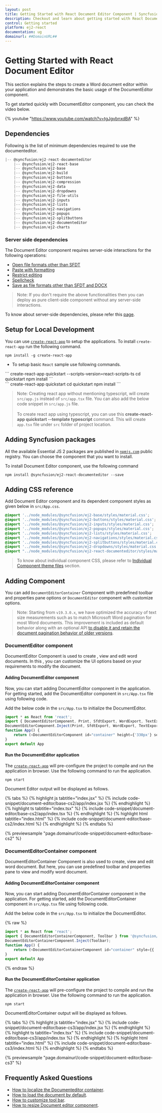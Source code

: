 ```yaml
---
layout: post
title: Getting Started with React Document Editor Component | Syncfusion
description: Checkout and learn about getting started with React Document Editor component of Syncfusion Essential JS 2 and more details.
control: Getting started 
platform: ej2-react
documentation: ug
domainurl: ##DomainURL##
---
```


# Getting Started with React Document Editor

This section explains the steps to create a Word document editor within your application and demonstrates the basic usage of the DocumentEditor component.

To get started quickly with DocumentEditor component, you can check the video below.

{% youtube "https://www.youtube.com/watch?v=tgJgvbnxdBA" %}

## Dependencies

Following is the list of minimum dependencies required to use the documenteditor.

```javascript
|-- @syncfusion/ej2-react-documenteditor
    |-- @syncfusion/ej2-react-base
    |-- @syncfusion/ej2-base
    |-- @syncfusion/ej2-build
    |-- @syncfusion/ej2-buttons
    |-- @syncfusion/ej2-compression
    |-- @syncfusion/ej2-data
    |-- @syncfusion/ej2-dropdowns
    |-- @syncfusion/ej2-file-utils
    |-- @syncfusion/ej2-inputs
    |-- @syncfusion/ej2-lists
    |-- @syncfusion/ej2-navigations
    |-- @syncfusion/ej2-popups
    |-- @syncfusion/ej2-splitbuttons
    |-- @syncfusion/ej2-documenteditor
    |-- @syncfusion/ej2-charts
```

### Server side dependencies

The Document Editor component requires server-side interactions for the following operations:

* [Open file formats other than SFDT](../document-editor/import#convert-word-documents-into-sfdt)
* [Paste with formatting](../document-editor/clipboard#paste-with-formatting)
* [Restrict editing](../document-editor/document-management)
* [Spellcheck](../document-editor/spell-check)
* [Save as file formats other than SFDT and DOCX](../document-editor/server-side-export)

>Note: If you don't require the above functionalities then you can deploy as pure client-side component without any server-side interactions.

To know about server-side dependencies, please refer this [page](../document-editor/web-services-overview).

## Setup for Local Development

You can use [`create-react-app`](https://github.com/facebookincubator/create-react-app/) to setup the applications.
To install `create-react-app` run the following command.

``` 
npm install -g create-react-app
```

* To setup basic `React` sample use following commands.

<div class='tsx'>
```
create-react-app quickstart --scripts-version=react-scripts-ts
cd quickstart
npm install
```
</div>
<div class='jsx'>
```
create-react-app quickstart
cd quickstart
npm install
```
</div>

>Note: Creating react app without mentioning typescript, will create `src/app.js` instead of `src/app.tsx` file. You can also add the below code snippet in `src/app.js` file.<br><br>To create react app using typescript, you can use this **create-react-app quickstart --template typescript** command. This will create `app.tsx` file under `src` folder of project location.

## Adding Syncfusion packages

All the available Essential JS 2 packages are published in [`npmjs.com`](https://www.npmjs.com/~syncfusionorg/) public registry.
You can choose the component that you want to install.

To install Document Editor component, use the following command

```
npm install @syncfusion/ej2-react-documenteditor --save
```

## Adding CSS reference

Add Document Editor component and its dependent component styles as given below in `src/App.css`.

```css
@import '../node_modules/@syncfusion/ej2-base/styles/material.css';
@import '../node_modules/@syncfusion/ej2-buttons/styles/material.css';
@import '../node_modules/@syncfusion/ej2-inputs/styles/material.css';
@import '../node_modules/@syncfusion/ej2-popups/styles/material.css';
@import '../node_modules/@syncfusion/ej2-lists/styles/material.css';
@import '../node_modules/@syncfusion/ej2-navigations/styles/material.css';
@import '../node_modules/@syncfusion/ej2-splitbuttons/styles/material.css';
@import '../node_modules/@syncfusion/ej2-dropdowns/styles/material.css';
@import "../node_modules/@syncfusion/ej2-react-documenteditor/styles/material.css";
```

> To know about individual component CSS, please refer to
[Individual Component theme files](../appearance/theme#referring-individual-control-theme/) section.

## Adding Component

You can add `DocumentEditorContainer` Component with  predefined toolbar and properties pane options or `DocumentEditor` component with customize options.

>Note: Starting from `v19.3.0.x`, we have optimized the accuracy of text size measurements such as to match Microsoft Word pagination for most Word documents. This improvement is included as default behavior along with an optional API [to disable it and retain the document pagination behavior of older versions](../document-editor/how-to/disable-optimized-text-measuring).

### DocumentEditor component

DocumentEditor Component is used to create , view and edit word documents. In this , you can customize the UI options based on your requirements to modify the document.

#### Adding DocumentEditor component

Now, you can start adding DocumentEditor component in the application. For getting started, add the DocumentEditor component in `src/App.tsx` file using following code.

Add the below code in the `src/App.tsx` to initialize the DocumentEditor.



```ts
import * as React from 'react';
import { DocumentEditorComponent, Print, SfdtExport, WordExport, TextExport, Selection, Search, Editor, ImageResizer, EditorHistory, ContextMenu, OptionsPane, HyperlinkDialog, TableDialog, BookmarkDialog, TableOfContentsDialog, PageSetupDialog, StyleDialog, ListDialog, ParagraphDialog, BulletsAndNumberingDialog, FontDialog, TablePropertiesDialog, BordersAndShadingDialog, TableOptionsDialog, CellOptionsDialog, StylesDialog } from '@syncfusion/ej2-react-documenteditor';
DocumentEditorComponent.Inject(Print, SfdtExport, WordExport, TextExport, Selection, Search, Editor, ImageResizer, EditorHistory, ContextMenu, OptionsPane, HyperlinkDialog, TableDialog, BookmarkDialog, TableOfContentsDialog, PageSetupDialog, StyleDialog, ListDialog, ParagraphDialog, BulletsAndNumberingDialog, FontDialog, TablePropertiesDialog, BordersAndShadingDialog, TableOptionsDialog, CellOptionsDialog, StylesDialog);
function App() {
    return (<DocumentEditorComponent id="container" height={'330px'} serviceUrl="https://ej2services.syncfusion.com/production/web-services/api/documenteditor/" isReadOnly={false} enablePrint={true} enableSelection={true} enableEditor={true} enableEditorHistory={true} enableContextMenu={true} enableSearch={true} enableOptionsPane={true} enableBookmarkDialog={true} enableBordersAndShadingDialog={true} enableFontDialog={true} enableTableDialog={true} enableParagraphDialog={true} enableHyperlinkDialog={true} enableImageResizer={true} enableListDialog={true} enablePageSetupDialog={true} enableSfdtExport={true} enableStyleDialog={true} enableTableOfContentsDialog={true} enableTableOptionsDialog={true} enableTablePropertiesDialog={true} enableTextExport={true} enableWordExport={true} />);
}
export default App
```

#### Run the DocumentEditor application

The [`create-react-app`](https://github.com/facebookincubator/create-react-app/) will pre-configure the project to compile and run the application in browser. Use the following command to run the application.

```
npm start
```

Document Editor output will be displayed as follows.

{% tabs %}
{% highlight js tabtitle="index.jsx" %}
{% include code-snippet/document-editor/base-cs2/app/index.jsx %}
{% endhighlight %}
{% highlight ts tabtitle="index.tsx" %}
{% include code-snippet/document-editor/base-cs2/app/index.tsx %}
{% endhighlight %}
{% highlight html tabtitle="index.html" %}
{% include code-snippet/document-editor/base-cs2/index.html %}
{% endhighlight %}
{% endtabs %}
        
{% previewsample "page.domainurl/code-snippet/document-editor/base-cs2" %}

### DocumentEditorContainer component

DocumentEditorContainer Component is also used to create, view and edit word document. But here, you can use predefined toolbar and properties pane to view and modify word document.

#### Adding DocumentEditorContainer component

Now, you can start adding DocumentEditorContainer component in the application. For getting started, add the DocumentEditorContainer component in `src/App.tsx` file using following code.

Add the below code in the `src/App.tsx` to initialize the DocumentEditor.

{% raw %}

```ts
import * as React from 'react';
import { DocumentEditorContainerComponent, Toolbar } from '@syncfusion/ej2-react-documenteditor';
DocumentEditorContainerComponent.Inject(Toolbar);
function App() {
    return (<DocumentEditorContainerComponent id="container" style={{ 'height': '590px' }} serviceUrl="https://ej2services.syncfusion.com/production/web-services/api/documenteditor/" enableToolbar={true}/>);
}
export default App

```
{% endraw %}

#### Run the DocumentEditorContainer application

The [`create-react-app`](https://github.com/facebookincubator/create-react-app/) will pre-configure the project to compile and run the application in browser. Use the following command to run the application.

```
npm start
```

DocumentEditorContainer output will be displayed as follows.

{% tabs %}
{% highlight js tabtitle="index.jsx" %}
{% include code-snippet/document-editor/base-cs3/app/index.jsx %}
{% endhighlight %}
{% highlight ts tabtitle="index.tsx" %}
{% include code-snippet/document-editor/base-cs3/app/index.tsx %}
{% endhighlight %}
{% highlight html tabtitle="index.html" %}
{% include code-snippet/document-editor/base-cs3/index.html %}
{% endhighlight %}
{% endtabs %}
        
{% previewsample "page.domainurl/code-snippet/document-editor/base-cs3" %}

## Frequently Asked Questions

* [How to localize the Documenteditor container](../document-editor/global-local).
* [How to load the document by default](../document-editor/how-to/open-default-document).
* [How to customize tool bar](../document-editor/how-to/customize-tool-bar).
* [How to resize Document editor component](../document-editor/how-to/resize-document-editor).